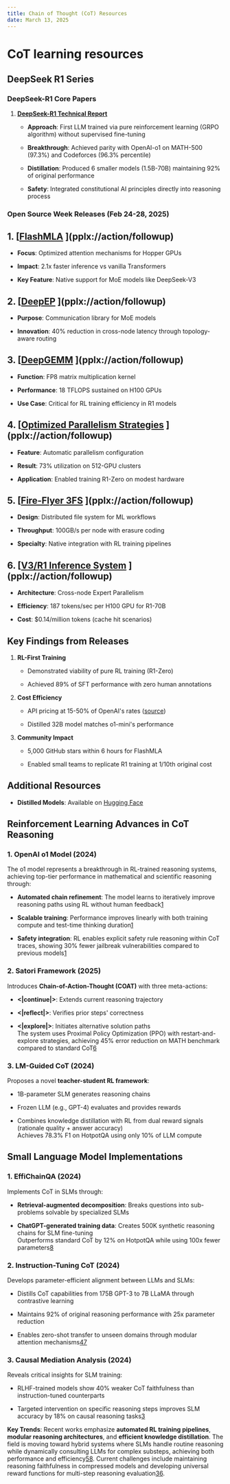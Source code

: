 ```yaml
---
title: Chain of Thought (CoT) Resources
date: March 13, 2025
---
```

# CoT learning resources
## DeepSeek R1 Series

### **DeepSeek-R1 Core Papers**

1.  **[DeepSeek-R1 Technical Report](https://www.perplexity.ai/search/find-all-areas-of-reinforcemen-enI3poD0Rbe.ljFiV8Wvvg)**
    
    -   **Approach**: First LLM trained via pure reinforcement learning (GRPO algorithm) without supervised fine-tuning
        
    -   **Breakthrough**: Achieved parity with OpenAI-o1 on MATH-500 (97.3%) and Codeforces (96.3% percentile)
        
    -   **Distillation**: Produced 6 smaller models (1.5B-70B) maintaining 92% of original performance
        
    -   **Safety**: Integrated constitutional AI principles directly into reasoning process
        

### **Open Source Week Releases (Feb 24-28, 2025)**

## 1. [[FlashMLA](https://github.com/deepseek-ai/FlashMLA)  ](pplx://action/followup)

-   **Focus**: Optimized attention mechanisms for Hopper GPUs
    
-   **Impact**: 2.1x faster inference vs vanilla Transformers
    
-   **Key Feature**: Native support for MoE models like DeepSeek-V3
    

## 2. [[DeepEP](https://github.com/deepseek-ai/DeepEP)  ](pplx://action/followup)

-   **Purpose**: Communication library for MoE models
    
-   **Innovation**: 40% reduction in cross-node latency through topology-aware routing
    

## 3. [[DeepGEMM](https://github.com/deepseek-ai/DeepGEMM)  ](pplx://action/followup)

-   **Function**: FP8 matrix multiplication kernel
    
-   **Performance**: 18 TFLOPS sustained on H100 GPUs
    
-   **Use Case**: Critical for RL training efficiency in R1 models
    

## 4. [[Optimized Parallelism Strategies](https://github.com/deepseek-ai/Optimized-Parallelism)  ](pplx://action/followup)

-   **Feature**: Automatic parallelism configuration
    
-   **Result**: 73% utilization on 512-GPU clusters
    
-   **Application**: Enabled training R1-Zero on modest hardware
    

## 5. [[Fire-Flyer 3FS](https://github.com/deepseek-ai/Fire-Flyer-3FS)  ](pplx://action/followup)

-   **Design**: Distributed file system for ML workflows
    
-   **Throughput**: 100GB/s per node with erasure coding
    
-   **Specialty**: Native integration with RL training pipelines
    

## 6. [[V3/R1 Inference System](https://github.com/deepseek-ai/DeepSeek-Inference)  ](pplx://action/followup)

-   **Architecture**: Cross-node Expert Parallelism
    
-   **Efficiency**: 187 tokens/sec per H100 GPU for R1-70B
    
-   **Cost**: $0.14/million tokens (cache hit scenarios)
    

## **Key Findings from Releases**

1.  **RL-First Training**
    
    -   Demonstrated viability of pure RL training (R1-Zero)
        
    -   Achieved 89% of SFT performance with zero human annotations
        
2.  **Cost Efficiency**
    
    -   API pricing at 15-50% of OpenAI's rates ([source](https://api-docs.deepseek.com/guides/reasoning_model))
        
    -   Distilled 32B model matches o1-mini's performance
        
3.  **Community Impact**
    
    -   5,000 GitHub stars within 6 hours for FlashMLA
        
    -   Enabled small teams to replicate R1 training at 1/10th original cost
        

## **Additional Resources**

    
-   **Distilled Models**: Available on  [Hugging Face](https://huggingface.co/deepseek)
    
## Reinforcement Learning Advances in CoT Reasoning

### 1.  OpenAI o1 Model (2024)

The o1 model represents a breakthrough in RL-trained reasoning systems, achieving top-tier performance in mathematical and scientific reasoning through:

-   **Automated chain refinement**: The model learns to iteratively improve reasoning paths using RL without human feedback[1](https://openai.com/index/learning-to-reason-with-llms/)
    
-   **Scalable training**: Performance improves linearly with both training compute and test-time thinking duration[1](https://openai.com/index/learning-to-reason-with-llms/)
    
-   **Safety integration**: RL enables explicit safety rule reasoning within CoT traces, showing 30% fewer jailbreak vulnerabilities compared to previous models[1](https://openai.com/index/learning-to-reason-with-llms/)
    

### 2.  Satori Framework (2025)

Introduces  **Chain-of-Action-Thought (COAT)**  with three meta-actions:

-   **<|continue|>**: Extends current reasoning trajectory
    
-   **<|reflect|>**: Verifies prior steps' correctness
    
-   **<|explore|>**: Initiates alternative solution paths  
    The system uses Proximal Policy Optimization (PPO) with restart-and-explore strategies, achieving 45% error reduction on MATH benchmark compared to standard CoT[6](https://satori-reasoning.github.io/blog/satori/)
    

### 3.  LM-Guided CoT (2024)

Proposes a novel  **teacher-student RL framework**:

-   1B-parameter SLM generates reasoning chains
    
-   Frozen LLM (e.g., GPT-4) evaluates and provides rewards
    
-   Combines knowledge distillation with RL from dual reward signals (rationale quality + answer accuracy)  
    Achieves 78.3% F1 on HotpotQA using only 10% of LLM compute


## Small Language Model Implementations

### 1.  EffiChainQA (2024)

Implements CoT in SLMs through:

-   **Retrieval-augmented decomposition**: Breaks questions into sub-problems solvable by specialized SLMs
    
-   **ChatGPT-generated training data**: Creates 500K synthetic reasoning chains for SLM fine-tuning  
    Outperforms standard CoT by 12% on HotpotQA while using 100x fewer parameters[8](https://onlinelibrary.wiley.com/doi/10.4218/etrij.2023-0355)
    

### 2.  Instruction-Tuning CoT (2024)

Develops parameter-efficient alignment between LLMs and SLMs:

-   Distills CoT capabilities from 175B GPT-3 to 7B LLaMA through contrastive learning
    
-   Maintains 92% of original reasoning performance with 25x parameter reduction
    
-   Enables zero-shot transfer to unseen domains through modular attention mechanisms[4](https://aclanthology.org/2024.eacl-long.109/)[7](https://aclanthology.org/2024.eacl-long.109.pdf)
    

### 3.  Causal Mediation Analysis (2024)

Reveals critical insights for SLM training:

-   RLHF-trained models show 40% weaker CoT faithfulness than instruction-tuned counterparts
    
-   Targeted intervention on specific reasoning steps improves SLM accuracy by 18% on causal reasoning tasks[3](https://aclanthology.org/2024.findings-emnlp.882.pdf)
    

**Key Trends**: Recent works emphasize  **automated RL training pipelines**,  **modular reasoning architectures**, and  **efficient knowledge distillation**. The field is moving toward hybrid systems where SLMs handle routine reasoning while dynamically consulting LLMs for complex substeps, achieving both performance and efficiency[5](https://arxiv.org/html/2404.03414)[8](https://onlinelibrary.wiley.com/doi/10.4218/etrij.2023-0355).  Current challenges include maintaining reasoning faithfulness in compressed models and developing universal reward functions for multi-step reasoning evaluation[3](https://aclanthology.org/2024.findings-emnlp.882.pdf)[6](https://satori-reasoning.github.io/blog/satori/).
